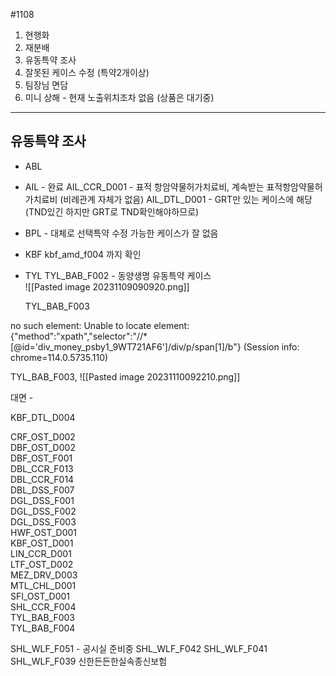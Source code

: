 #1108

1. 현행화
2. 재분배
3. 유동특약 조사
4. 잘못된 케이스 수정 (특약2개이상)
5. 팀장님 면담
6. 미니 상해 - 현재 노출위치조차 없음 (상품은 대기중)


---
## 유동특약 조사

- ABL

- AIL - 완료 
	AIL_CCR_D001 - 표적 항암약물허가치료비, 계속받는 표적항암약물허가치료비 (비례관계 자체가 없음)
	AIL_DTL_D001 - GRT만 있는 케이스에 해당 (TND있긴 하지만 GRT로 TND확인해야하므로)

- BPL - 대체로 선택특약 수정 가능한 케이스가 잘 없음 

- KBF 
	kbf_amd_f004 까지 확인

- TYL
	TYL_BAB_F002 - 동양생명 유동특약 케이스	
	![[Pasted image 20231109090920.png]]

	TYL_BAB_F003



no such element: Unable to locate element: {"method":"xpath","selector":"//*[@id='div_money_psby1_9WT721AF6']/div/p/span[1]/b"}
  (Session info: chrome=114.0.5735.110)


TYL_BAB_F003, 
![[Pasted image 20231110092210.png]]


대면 - 

KBF_DTL_D004


CRF_OST_D002  
DBF_OST_D002  
DBF_OST_F001  
DBL_CCR_F013  
DBL_CCR_F014  
DBL_DSS_F007  
DGL_DSS_F001  
DGL_DSS_F002  
DGL_DSS_F003  
HWF_OST_D001  
KBF_OST_D001  
LIN_CCR_D001  
LTF_OST_D002  
MEZ_DRV_D003  
MTL_CHL_D001  
SFI_OST_D001  
SHL_CCR_F004  
TYL_BAB_F003  
TYL_BAB_F004

SHL_WLF_F051 - 공시실 준비중
SHL_WLF_F042
SHL_WLF_F041
SHL_WLF_F039
신한든든한실속종신보험